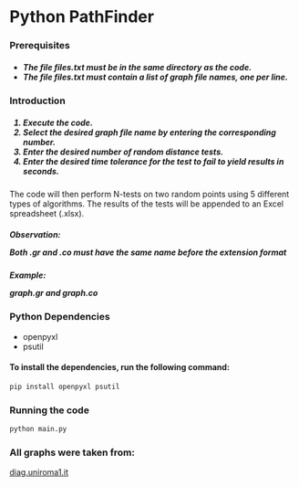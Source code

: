 
<h1><b> Python PathFinder </b></h1>


<h3>Prerequisites</h3>
<h5><ul>
<li>The file files.txt must be in the same directory as the code.</li>
<li>The file files.txt must contain a list of graph file names, one per line.</li></ul></h5>
<h3>Introduction</h3>
<h5><ol>
<li>Execute the code.</li>
<li>Select the desired graph file name by entering the corresponding number.</li>
<li>Enter the desired number of random distance tests.</li>
<li>Enter the desired time tolerance for the test to fail to yield results in seconds.</li></ol></h5>
The code will then perform N-tests on two random points using 5 different types of algorithms. The results of the tests will be appended to an Excel spreadsheet (.xlsx).


<h5>Observation:<p>Both .gr and .co must have the same name before the extension format</p></h5>

<h5>Example:<p>graph.gr and graph.co</p></h5>

<h3>Python Dependencies</h3>
<ul>
<li>openpyxl</li>
<li>psutil</li>
</ul>

<h4>To install the dependencies, run the following command:</h4>

```bash
pip install openpyxl psutil
```

<h3>Running the code</h3>

```bash
python main.py
```

<h3>All graphs were taken from:</h3>
<a href="http://www.diag.uniroma1.it/~challenge9/download.shtml">diag.uniroma1.it</a>